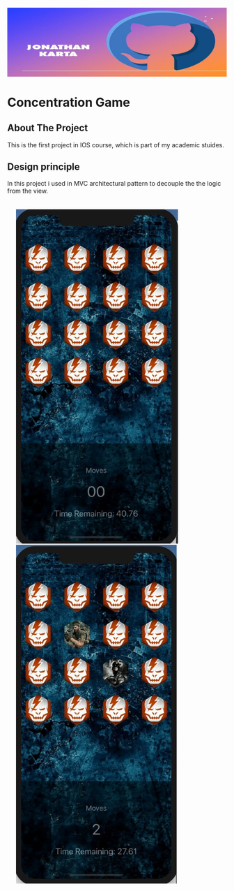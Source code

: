 ![Jonathan karta Banner](Logo/MyLogo.jpg)

# Concentration Game

## About The Project
This is the first project in IOS course, which is part of my academic stuides.

## Design principle 
In this project i used in MVC architectural pattern to decouple the the logic from the view.
<div style="padding:20px">
      <img src="Logo/Game.jpeg" alt="Game image" >
     <img src="Logo/Game1.jpeg" alt="flip game image" >
</div>



